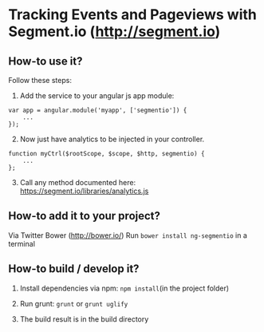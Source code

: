 # Tracking Events and Pageviews with Segment.io (http://segment.io)

## How-to use it?

Follow these steps:

1) Add the service to your angular js app module:

```
var app = angular.module('myapp', ['segmentio']) {
    ...
});
```


2) Now just have analytics to be injected in your controller.

```
function myCtrl($rootScope, $scope, $http, segmentio) {
    ...
};
```

3) Call any method documented here: https://segment.io/libraries/analytics.js

## How-to add it to your project?

Via Twitter Bower (http://bower.io/) 
Run ``bower install ng-segmentio`` in a terminal

## How-to build / develop it?

1) Install dependencies via npm: ``npm install``(in the project folder)

2) Run grunt: ``grunt`` or ``grunt uglify``

3) The build result is in the build directory

